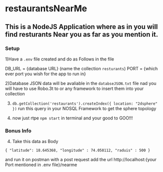 # restaurantsNearMe

## This is a NodeJS Application where as in you will find resturants Near you as far as you mention it.

### Setup

1)Have a `.env` file created and do as Follows in the file

DB_URL = {database URL} (name the collection `resturants`)
PORT  = {which ever port you wish for the app to run in}

2)Database JSON data will be avaliable in the `databseJSON.txt` file nad you will have to use Robo.3t to or any framework to insert them into your collection

3) `db.getCollection('restaurants').createIndex({ location: "2dsphere" })` run this query in your NOSQL Framework to get the sphere topology 

5) now just rtpe `npm start` in terminal and your good to GOO!!!

### Bonus Info

4) Take this data as Body

`{
    "latitude": 18.645368,
    "longitude" : 74.058112,
    "raduis" : 500
}`

and run it on postman with a post request add the url http://localhost:{your Port mentioned in .env file}/nearme


